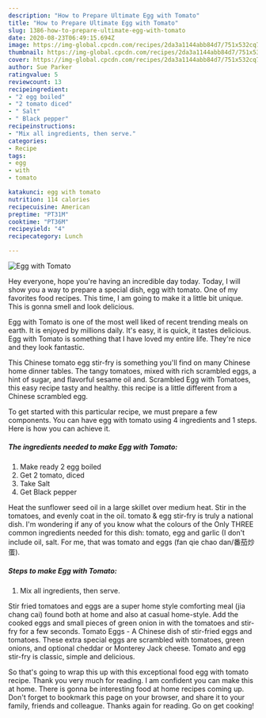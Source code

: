 ```yaml
---
description: "How to Prepare Ultimate Egg with Tomato"
title: "How to Prepare Ultimate Egg with Tomato"
slug: 1386-how-to-prepare-ultimate-egg-with-tomato
date: 2020-08-23T06:49:15.694Z
image: https://img-global.cpcdn.com/recipes/2da3a1144abb84d7/751x532cq70/egg-with-tomato-recipe-main-photo.jpg
thumbnail: https://img-global.cpcdn.com/recipes/2da3a1144abb84d7/751x532cq70/egg-with-tomato-recipe-main-photo.jpg
cover: https://img-global.cpcdn.com/recipes/2da3a1144abb84d7/751x532cq70/egg-with-tomato-recipe-main-photo.jpg
author: Sue Parker
ratingvalue: 5
reviewcount: 13
recipeingredient:
- "2 egg boiled"
- "2 tomato diced"
- " Salt"
- " Black pepper"
recipeinstructions:
- "Mix all ingredients, then serve."
categories:
- Recipe
tags:
- egg
- with
- tomato

katakunci: egg with tomato 
nutrition: 114 calories
recipecuisine: American
preptime: "PT31M"
cooktime: "PT36M"
recipeyield: "4"
recipecategory: Lunch

---
```



![Egg with Tomato](https://img-global.cpcdn.com/recipes/2da3a1144abb84d7/751x532cq70/egg-with-tomato-recipe-main-photo.jpg)

Hey everyone, hope you're having an incredible day today. Today, I will show you a way to prepare a special dish, egg with tomato. One of my favorites food recipes. This time, I am going to make it a little bit unique. This is gonna smell and look delicious.

Egg with Tomato is one of the most well liked of recent trending meals on earth. It is enjoyed by millions daily. It's easy, it is quick, it tastes delicious. Egg with Tomato is something that I have loved my entire life. They're nice and they look fantastic.

This Chinese tomato egg stir-fry is something you&#39;ll find on many Chinese home dinner tables. The tangy tomatoes, mixed with rich scrambled eggs, a hint of sugar, and flavorful sesame oil and. Scrambled Egg with Tomatoes, this easy recipe tasty and healthy. this recipe is a little different from a Chinese scrambled egg.


To get started with this particular recipe, we must prepare a few components. You can have egg with tomato using 4 ingredients and 1 steps. Here is how you can achieve it.

<!--inarticleads1-->

##### The ingredients needed to make Egg with Tomato:

1. Make ready 2 egg boiled
1. Get 2 tomato, diced
1. Take  Salt
1. Get  Black pepper


Heat the sunflower seed oil in a large skillet over medium heat. Stir in the tomatoes, and evenly coat in the oil. tomato &amp; egg stir-fry is truly a national dish. I&#39;m wondering if any of you know what the colours of the Only THREE common ingredients needed for this dish: tomato, egg and garlic (I don&#39;t include oil, salt. For me, that was tomato and eggs (fan qie chao dan/番茄炒蛋). 

<!--inarticleads2-->

##### Steps to make Egg with Tomato:

1. Mix all ingredients, then serve.


Stir fried tomatoes and eggs are a super home style comforting meal (jia chang cai) found both at home and also at casual home-style. Add the cooked eggs and small pieces of green onion in with the tomatoes and stir-fry for a few seconds. Tomato Eggs - A Chinese dish of stir-fried eggs and tomatoes. These extra special eggs are scrambled with tomatoes, green onions, and optional cheddar or Monterey Jack cheese. Tomato and egg stir-fry is classic, simple and delicious. 

So that's going to wrap this up with this exceptional food egg with tomato recipe. Thank you very much for reading. I am confident you can make this at home. There is gonna be interesting food at home recipes coming up. Don't forget to bookmark this page on your browser, and share it to your family, friends and colleague. Thanks again for reading. Go on get cooking!
